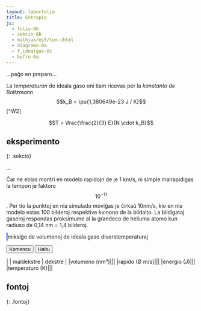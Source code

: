 ```yaml
---
layout: laborfolio
title: Entropio
js:
  - folio-0b
  - sekcio-0b 
  - mathjax/es5/tex-chtml
  - diagramo-0a
  - f_idealgas-0c
  - bufro-0a
---
```


...paĝo en preparo...

<!--

https://eo.wikibooks.org/wiki/Termodinamiko/Leciono_1#Ideala_gaso
https://de.wikipedia.org/wiki/Ideales_Gas
https://de.wikipedia.org/wiki/Innere_Energie

https://www.tec-science.com/de/thermodynamik-waermelehre/kinetische-gastheorie/maxwell-boltzmann-verteilung/#Wahrscheinlichste_Geschwindigkeit

https://www.pfeiffer-vacuum.com/de/know-how/einfuehrung-in-die-vakuumtechnik/grundlagen/thermische-teilchengeschwindigkeit/

https://de.wikipedia.org/wiki/Adiabatische_Zustands%C3%A4nderung#Adiabaten_des_idealen_Gases
-->



La *temperaturon* de ideala gaso oni tiam ricevas per la *konstanto de Boltzmann* $$k_B = \pu{1,380649e-23 J / K}$$ [^W2]

$$T = \frac{\frac{2}{3} E}{N \cdot k_B}$$


## eksperimento
{: .sekcio}

...

Ĉar ne eblas montri en modelo rapidojn de je 1 km/s, ni simple malrapidigas la tempon je faktoro $$10^{-11}$$. 
Per tio la punktoj en nia simulado moviĝas je ĉirkaŭ 10nm/s, kio en nia modelo estas 100 bilderoj respektive kvinono de la bildalto. La bildigataj gaseroj respondas proksimume al la grandeco de heliuma atomo kun radiuso de 0,14 nm = 1,4 bilderoj.

<!--

En ideala gaso ne estas interagoj inter la senfinie malgrandaj eroj. Do tia gaso ne likvidiĝas aŭ solidiĝas en malaltaj temperaturoj. La ena energio estas plene difinita per la suma kineta energio de la eroj: 

E = Σₙ 1/2*m*v²

Per la konstanto de Boltzmann kaj la nombro N de la eroj oni ricevas la temperaturon kaj la gasekvacion:

T = E / (N*kB)
p*V = N*kB*T


Bazaj unuoj kaj grandoj de la modelo:

volumeno:
-----------
ni montras nur kvdardatan areon, sed supozas, ke ĝi reprezentas
spacon 320px profundan.

1pm = 1e-12m, 1nm = 1e-9m
1nm³ = 1e-27m³
1px = 80pm = 0.08nm
1px³ = 5e-4nm³
320px³ = 25.6³nm³ = 16800nm³ = 16800e-27m³
He-radiuso: 140pm = 1.75px

por ideala gaso en normkondiĉoj:
pₙ = 1.0bar = 1000hPa; 
Tₙ = 293.15K = 20°C
ni ricevas
N = p*V / (kB*T) = 1e5kg/ms² * 16800e-27m³ / (1.38e-23m²kg/Ks²*293.15K) = 16800e-22 / 40.5e-22 = 415 gaseroj


maso/denso
-----------
He-maso: 4u = 6.64e-27 kg
He-gasa denso en normaj kondiĉoj: 0.1785 kg/m³
He-eroj/nm³ = 0.027, t.e. 450 gaseroj en nia supra volumeno de 16800nm³
(bolpunkto de He: 4,15K, ignorata ĉe ideala gaso)


terma energio
-----------
E_th = N*kB*T = 420 * 1.38J/K * 293.15K = 1.7e-18J
unuopa E_th = 1.38J/K * 293.15K = 4.05e-21J
(ĉar ni uzas rapidecon je faktoro e-11 (vd. malsupre) nia
energio estus sen korekto je faktoro e-22 pli malgranda, t.e. 1e-40)


rapido:
-----------
He: v = √(2E/m) = √(8.1e-21J/6.64e-27kg) = √(1.22e6)m/s = 1100m/s = 1.1e3m/s
por videbligi la movon ni havas nur proksimume 16px/intervalo = 25nm/s = 2.5e-8m/s

-->

<style>
    canvas {
        border: 2px solid cornflowerblue;
    }
    table {
        table-layout: fixed;
    }
    /*
    td:first-child {
        width: 60%;
    }
    td:nth-child(2) {
        width: 20%;
    }*/
    .elekto label {
        padding: 0.2em;
        padding-left: 0;
        border-radius: 4px;
        border: 1px dotted cornflowerblue;
        border-left: none;
        /*background: linear-gradient(90deg, rgba(9,9,121,0) 0%, rgba(34,102,116,1) 60%, rgba(9,9,121,0) 100%);*/
    }
</style>



<canvas id="kampo" width="600" height="400"></canvas>
miksiĝo de volumenoj de ideala gaso diverstemperaturaj

<button id="starto">Komencu</button>
<button id="halto">Haltu</button>

| | maldekstre | dekstre |
|volumeno (nm³)|<span id="volumeno1"/>|<span id="volumeno2"/>|
|rapido (Ø m/s)|<span id="rapido1"/>|<span id="rapido2"/>|
|energio (J)|<span id="energio1"/>|<span id="energio2"/>|
|temperaturo (K)|<span id="temperaturo1"/>|<span id="temperaturo2"/>|

<div style="display: none">
<!-- ankoraŭ iom nefindindaj valoroj, do provizore kaŝita! -->
Pliaj grandoj de la simulita eksperimento:

|entropio (J/K)|<span id="entropio"/>|
|entalpio (J)|<span id="entalpio"/>|
|Gibs-energio (J)|<span id="gibsenergio"/>|

(pro la malgrandeco kaj simpleco de nia eksperimento, tiuj valoroj
estas iom malprecizaj kaj nestabilaj dum la eksperimento. Ekzemple
entropio ĉe adiabata volumenŝanĝo devus resti konstanta, sed ĝi 
eventuale iom fordrivetas.)
</div>

<script>

const canvas = document.getElementById("kampo");
const dgr = new Diagramo(canvas);
const koloro = "cornflowerblue";

// skal-faktoroj 
const px_nm = 0.1; // 1px = 0.1nm
const ĉellarĝo = 1/5; //aŭ 1/10;  1/5 = 60px, 1/10 = 30px; // ĉellarĝo estas 1/10 de duono de canvas.width, t.e. 30px
const ĉelo_nm = 500*ĉellarĝo*px_nm; // ĉelalto en nm: 16 * 0.08nm = 1.28nm
const ĉelo_px = canvas.width/2*ĉellarĝo;

const intervalo = 50; // 50 ms
const r_ero = 1.4; // radiuso de eroj

//let v_max = K/2; // 10*K; K*2;  // maksimuma rapideco ~ temperaturo

let t0 = 0; // tempo komenciĝu ĉe T=0
let dividita = true; // en la komenco la du diverstemperaturaj partoj estas apartigitaj
let ripetoj; // per clearTimeout(ripatoj.p) oni povas haltigi kurantan eksperimenton

let idealgaso1, idealgaso2;

// trakto de adaptoj per butonoj ...

ĝi("#halto").disabled = true;

kiam_klako("#starto",() => {
    eksperimento();
    ĝi("#halto").disabled = false;
});

kiam_klako("#halto",() => {
    if (ripetoj) clearTimeout(ripetoj.p);
});


// preparo de la eksperimento
function preparo() {

    // ni uzas 30x400-ĉelojn por ekhavi temperaturajn striojn
    // larĝo estu multoblo de 30!
    idealgaso1 = new Idealgaso( // maldekstre
        px_nm*canvas.width/2,
        px_nm*canvas.height,
        px_nm*canvas.height, // profundo = alto
        [ĉellarĝo,1]);
    idealgaso2 = new Idealgaso( // dekstre
        px_nm*canvas.width/2,
        px_nm*canvas.height,
        px_nm*canvas.height, // profundo = alto
        [ĉellarĝo,1]);

    // tempopunkto=0
    t0 = 0;

    // 3320 gaseroj kun maso 4u, rapideco 0.5*ĉelalto, tempintervalo 1/20s
    // PLIBONIGU: pli bone donu la temperaturon kaj kalkulo en Idealgaso la
    // konvenan rapidecon por tio, ĉu?
    const T1 = 273.15; // temperaturo maldekstre en K
    const T2 = 373.15; // temperaturo dekstre en K
    const p = 1e5; // premo 1000 hPa
    const m = 4; // maso 4u
    const V1 = idealgaso1.volumeno()*1e-27; // en m³
    const N1 = Idealgaso.nombro(p,V1,T1); // nombro da eroj en normkondiĉoj

    const V2 = idealgaso2.volumeno()*1e-27; // en m³
    const N2 = Idealgaso.nombro(p,V2,T2); // nombro da eroj en varma gaso

    idealgaso1.preparo(N1,m,T1);
    idealgaso2.preparo(N2,m,T2);

    dgr.viŝu();
    dividita = true;
    dgr.linio(canvas.width/2,0,canvas.width/2,canvas.height,koloro);
}

function pentro() {
    const satureco = 30;
    const heleco = 80;

    function hsl(h) { return Diagramo.hsl2hex(h,satureco,heleco); }
    function h2sl(h1,h2) { return hsl(((h1+h2)/2)%360); }

    function ig_pentro(idealgaso,offs=0) {
        // kalkulu temperaturojn kaj kolorvalorojn por la ĉeloj
        let koloroj = [];
        for (const ĉelo of idealgaso.ĉeloj) {
            const T = idealgaso.ĉeltemperaturo(ĉelo);
            koloroj.push(Diagramo.kolorvaloro(T,200,400));
        }

        // pentru la ĉelojn kun kolora fono
        for (let k=0; k<idealgaso.ĉeloj.length;k++) {
            const ĉelo = idealgaso.ĉeloj[k];

            const k1 = k? h2sl(koloroj[k-1],koloroj[k]) : hsl(koloroj[k]);
            const km = hsl(koloroj[k]);
            const k2 = (k<idealgaso.ĉeloj.length-1)? h2sl(koloroj[k],koloroj[k+1]) : hsl(koloroj[k]);

            dgr.rektangulo_h3k(offs+ĉelo_px*k,0,ĉelo_px,canvas.height,k1,km,k2);
            for (const e of Object.values(ĉelo)) {
                const x = e.x/px_nm+offs;
                const y = e.y/px_nm;
                const koloro = "#0095DD";
                dgr.punkto(x,y,1,koloro);
            }
        }
    }

    dgr.viŝu();

    // se dividita idealgaso1 estas nur la maldekstra parto
    // se ne plu dividita, ĝi kontenas erojn de ambaŭ partoj
    ig_pentro(idealgaso1);

    if (dividita) { 
        ig_pentro(idealgaso2,canvas.width/2);

        dgr.linio(canvas.width/2,0,canvas.width/2,canvas.height,"#000055",3);
    }

}


function valoroj() {

    // energio E konvertita de kg*px²/intervl² al J = kg*m²/s²
    const E1 = idealgaso1.energio(); // * px_nm * px_nm  * 1000/intervalo * 1000/intervalo; // * 1e-54;
    
    ĝi("#rapido1").innerHTML = nombro(idealgaso1.rapido_ave());
    ĝi("#energio1").innerHTML = nombro(E1);

    const T1 = idealgaso1.temperaturo();
    ĝi("#temperaturo1").innerHTML = nombro(T1);

    if (dividita) {
        // energio E konvertita de kg*px²/intervl² al J = kg*m²/s²
        const E2 = idealgaso2.energio(); // * px_nm * px_nm  * 1000/intervalo * 1000/intervalo; // * 1e-54;
        
        ĝi("#rapido2").innerHTML = nombro(idealgaso2.rapido_ave());
        ĝi("#energio2").innerHTML = nombro(E2);

        const T2 = idealgaso2.temperaturo();
        ĝi("#temperaturo2").innerHTML = nombro(T2);
    }


/*
    ĝi("#entropio").innerHTML = nombro(idealgaso.entropio());
    entalpio.val(idealgaso.entalpio());
    gibsenergio.val(idealgaso.gibsenergio());
    ĝi("#entalpio").innerHTML = nombro(entalpio.averaĝo(),2);
    ĝi("#gibsenergio").innerHTML = nombro(gibsenergio.averaĝo(),2);
    */
}

function paŝo() {
    idealgaso1.procezo();

    const s6 = 6 * 1000 / intervalo;
    if (dividita && idealgaso1.t - t0 > s6) {
        dividita = false;
        idealgaso1.kunigo(idealgaso2);
    }

    if (dividita) idealgaso2.procezo();

    pentro();
    valoroj();
}


function eksperimento() {
    // komencaj valoroj
    //parametroj();

    n_eroj = 1000; // {"malalta": 500, "meza": 1000, "alta": 2000}[kA];

    //var interval = setInterval(pentru, 100);

    preparo();
    if (ripetoj) clearTimeout(ripetoj.p);
    ripetoj = ripetu(
        () => {
            paŝo();
            return true; // ni ne haltos antaŭ butonpremo [Haltu]...(idealgaso.T < d_larĝo);
        },
        intervalo
    )
}

function daŭrigo() {
    const ŝovo = 400;
    t0 += ŝovo;

    function maldekstren(ctx) {
        const imageData = ctx.getImageData(ŝovo,0,ctx.canvas.width-ŝovo,ctx.canvas.height);
        /*
        ctx.translate(-ŝovo,0);
        ctx.clearRect(t0, 0, ctx.canvas.width,ctx.canvas.height);
        */
        ctx.clearRect(0, 0, ctx.canvas.width,ctx.canvas.height);

        ctx.putImageData(imageData,0, 0);
    }
    maldekstren(dgr_n);
    maldekstren(dgr_r);

    const d_alto = d_rapidoj.getAttribute("height");
    linio(d_alto/3,dgr_r);
    linio(3/4*d_alto,dgr_r);

    parametroj();
    idealgaso.parametroj(4,20);

    ripetu(
        () => {
            paŝo();
            //return (idealgaso.t - t0 < d_larĝo);
            return true;
        },
        intervalo
    )
}

preparo();

</script>



## fontoj
{: .fontoj}
